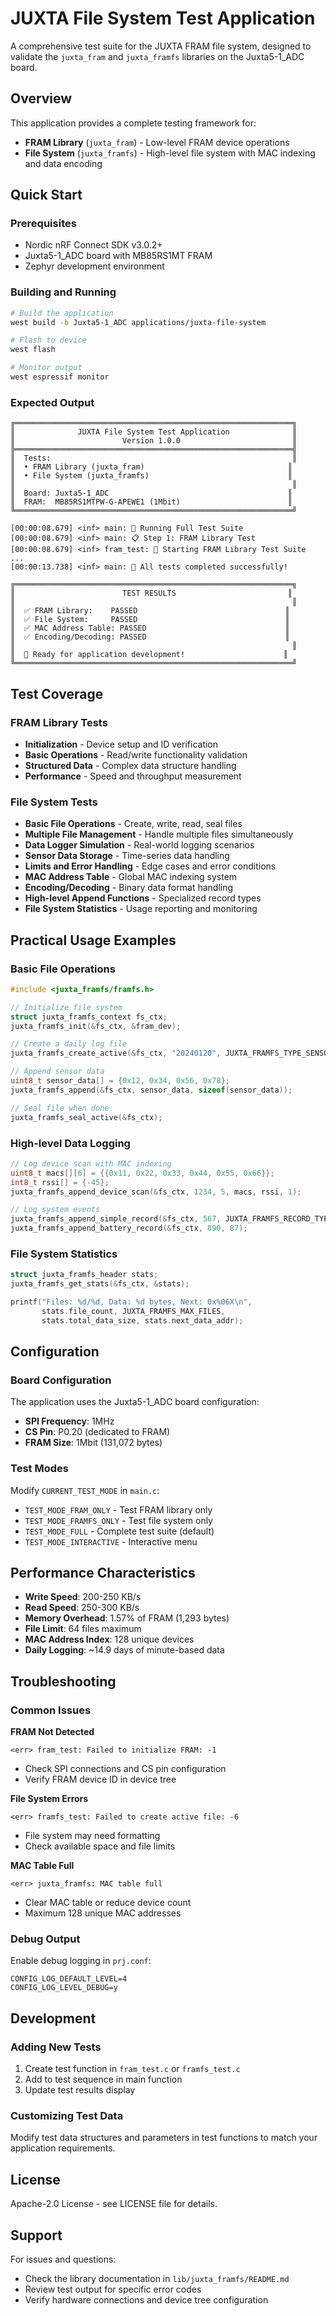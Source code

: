 # JUXTA File System Test Application

A comprehensive test suite for the JUXTA FRAM file system, designed to validate the `juxta_fram` and `juxta_framfs` libraries on the Juxta5-1_ADC board.

## Overview

This application provides a complete testing framework for:
- **FRAM Library** (`juxta_fram`) - Low-level FRAM device operations
- **File System** (`juxta_framfs`) - High-level file system with MAC indexing and data encoding

## Quick Start

### Prerequisites
- Nordic nRF Connect SDK v3.0.2+
- Juxta5-1_ADC board with MB85RS1MT FRAM
- Zephyr development environment

### Building and Running

```bash
# Build the application
west build -b Juxta5-1_ADC applications/juxta-file-system

# Flash to device
west flash

# Monitor output
west espressif monitor
```

### Expected Output

```
╔══════════════════════════════════════════════════════════════╗
║              JUXTA File System Test Application              ║
║                        Version 1.0.0                         ║
╠══════════════════════════════════════════════════════════════╣
║  Tests:                                                      ║
║  • FRAM Library (juxta_fram)                                ║
║  • File System (juxta_framfs)                               ║
║                                                              ║
║  Board: Juxta5-1_ADC                                        ║
║  FRAM:  MB85RS1MTPW-G-APEWE1 (1Mbit)                        ║
╚══════════════════════════════════════════════════════════════╝

[00:00:08.679] <inf> main: 🚀 Running Full Test Suite
[00:00:08.679] <inf> main: 📋 Step 1: FRAM Library Test
[00:00:08.679] <inf> fram_test: 🚀 Starting FRAM Library Test Suite
...
[00:00:13.738] <inf> main: 🎉 All tests completed successfully!

╔══════════════════════════════════════════════════════════════╗
║                        TEST RESULTS                         ║
║                                                              ║
║  ✅ FRAM Library:    PASSED                                 ║
║  ✅ File System:     PASSED                                 ║
║  ✅ MAC Address Table: PASSED                               ║
║  ✅ Encoding/Decoding: PASSED                               ║
║                                                              ║
║  🎯 Ready for application development!                      ║
╚══════════════════════════════════════════════════════════════╝
```

## Test Coverage

### FRAM Library Tests
- **Initialization** - Device setup and ID verification
- **Basic Operations** - Read/write functionality validation
- **Structured Data** - Complex data structure handling
- **Performance** - Speed and throughput measurement

### File System Tests
- **Basic File Operations** - Create, write, read, seal files
- **Multiple File Management** - Handle multiple files simultaneously
- **Data Logger Simulation** - Real-world logging scenarios
- **Sensor Data Storage** - Time-series data handling
- **Limits and Error Handling** - Edge cases and error conditions
- **MAC Address Table** - Global MAC indexing system
- **Encoding/Decoding** - Binary data format handling
- **High-level Append Functions** - Specialized record types
- **File System Statistics** - Usage reporting and monitoring

## Practical Usage Examples

### Basic File Operations
```c
#include <juxta_framfs/framfs.h>

// Initialize file system
struct juxta_framfs_context fs_ctx;
juxta_framfs_init(&fs_ctx, &fram_dev);

// Create a daily log file
juxta_framfs_create_active(&fs_ctx, "20240120", JUXTA_FRAMFS_TYPE_SENSOR_LOG);

// Append sensor data
uint8_t sensor_data[] = {0x12, 0x34, 0x56, 0x78};
juxta_framfs_append(&fs_ctx, sensor_data, sizeof(sensor_data));

// Seal file when done
juxta_framfs_seal_active(&fs_ctx);
```

### High-level Data Logging
```c
// Log device scan with MAC indexing
uint8_t macs[][6] = {{0x11, 0x22, 0x33, 0x44, 0x55, 0x66}};
int8_t rssi[] = {-45};
juxta_framfs_append_device_scan(&fs_ctx, 1234, 5, macs, rssi, 1);

// Log system events
juxta_framfs_append_simple_record(&fs_ctx, 567, JUXTA_FRAMFS_RECORD_TYPE_BOOT);
juxta_framfs_append_battery_record(&fs_ctx, 890, 87);
```

### File System Statistics
```c
struct juxta_framfs_header stats;
juxta_framfs_get_stats(&fs_ctx, &stats);

printf("Files: %d/%d, Data: %d bytes, Next: 0x%06X\n",
       stats.file_count, JUXTA_FRAMFS_MAX_FILES,
       stats.total_data_size, stats.next_data_addr);
```

## Configuration

### Board Configuration
The application uses the Juxta5-1_ADC board configuration:
- **SPI Frequency**: 1MHz
- **CS Pin**: P0.20 (dedicated to FRAM)
- **FRAM Size**: 1Mbit (131,072 bytes)

### Test Modes
Modify `CURRENT_TEST_MODE` in `main.c`:
- `TEST_MODE_FRAM_ONLY` - Test FRAM library only
- `TEST_MODE_FRAMFS_ONLY` - Test file system only
- `TEST_MODE_FULL` - Complete test suite (default)
- `TEST_MODE_INTERACTIVE` - Interactive menu

## Performance Characteristics

- **Write Speed**: 200-250 KB/s
- **Read Speed**: 250-300 KB/s
- **Memory Overhead**: 1.57% of FRAM (1,293 bytes)
- **File Limit**: 64 files maximum
- **MAC Address Index**: 128 unique devices
- **Daily Logging**: ~14.9 days of minute-based data

## Troubleshooting

### Common Issues

**FRAM Not Detected**
```
<err> fram_test: Failed to initialize FRAM: -1
```
- Check SPI connections and CS pin configuration
- Verify FRAM device ID in device tree

**File System Errors**
```
<err> framfs_test: Failed to create active file: -6
```
- File system may need formatting
- Check available space and file limits

**MAC Table Full**
```
<err> juxta_framfs: MAC table full
```
- Clear MAC table or reduce device count
- Maximum 128 unique MAC addresses

### Debug Output
Enable debug logging in `prj.conf`:
```
CONFIG_LOG_DEFAULT_LEVEL=4
CONFIG_LOG_LEVEL_DEBUG=y
```

## Development

### Adding New Tests
1. Create test function in `fram_test.c` or `framfs_test.c`
2. Add to test sequence in main function
3. Update test results display

### Customizing Test Data
Modify test data structures and parameters in test functions to match your application requirements.

## License

Apache-2.0 License - see LICENSE file for details.

## Support

For issues and questions:
- Check the library documentation in `lib/juxta_framfs/README.md`
- Review test output for specific error codes
- Verify hardware connections and device tree configuration 